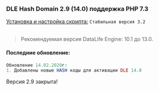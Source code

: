 ### DLE Hash Domain 2.9 (14.0) поддержка PHP 7.3
[Установка и настройка скрипта:](https://github.com/coolbylink/dlehashdomain/wiki/Установка-и-обновления-2.X.X) `Стабильная версия 3.2`
<br><br>
> Рекомендуемая версия DataLife Engine: 10.1 до 13.0.<br>

#### Последние обновление:

```php
Обновление 14.02.2020г:
1. Добавлены новые HASH коды для активации DLE 14.0
```

Версия 2.9 закрыта!
